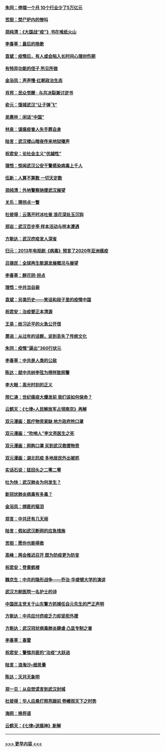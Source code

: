 #### [朱同：停摆一个月 10个行业少了5万亿元](../pages/nsc993/n11904498.md?t=02292131) 
#### [苦胆：焚尸炉内的惨叫](../pages/nsc993/n11904479.md?t=02292131) 
#### [郑纯清：《大国战“疫”》书在堆纸火山](../pages/nsc993/n11904450.md?t=02292131) 
#### [李春草：最后的挽歌](../pages/nsc993/n11904441.md?t=02292131) 
#### [袁斌：疫情后，有人或会陷入长时间心理创伤期](../pages/nsc993/n11901514.md?t=02292131) 
#### [有特异功能的侄子 所见所做](../pages/nsc993/n11901154.md?t=02292131) 
#### [金浴凤：声声慢‧红朝政治生态](../pages/nsc993/n11899553.md?t=02292131) 
#### [肖邦：民众觉醒 · 与共决裂兼讨逆书](../pages/nsc993/n11898435.md?t=02292131) 
#### [俞元：饿城武汉“让子弹飞”](../pages/nsc993/n11898344.md?t=02292131) 
#### [吴惠林：闲话“中国”](../pages/nsc993/n11898182.md?t=02292131) 
#### [林泉：谋瘟疫害人失手葬自身](../pages/nsc993/n11897892.md?t=02292131) 
#### [陆言：武汉楼山暗夜传来地狱嚎声](../pages/nsc993/n11897033.md?t=02292131) 
#### [祝君安：论社会主义“优越性”](../pages/nsc993/n11897005.md?t=02292131) 
#### [理悟：惊闻武汉公安干警感染病毒上千人](../pages/nsc993/n11896947.md?t=02292131) 
#### [伍新：人算不算数 一切天定数](../pages/nsc993/n11893372.md?t=02292131) 
#### [郑纯清：外地警察驰援武汉展望](../pages/nsc993/n11893115.md?t=02292131) 
#### [关乐：猜拐点一瞥](../pages/nsc993/n11893020.md?t=02292131) 
#### [杜彼得：云落开时冰吐鉴 浪花深处玉沉钩](../pages/nsc993/n11892107.md?t=02292131) 
#### [郑岩：武汉百步亭 样本活动与样本遭遇](../pages/nsc993/n11892310.md?t=02292131) 
#### [方能达：武汉疠疫发人深省](../pages/nsc993/n11891376.md?t=02292131) 
#### [归元：2013年电视剧《病毒》预言了2020年亚洲瘟疫](../pages/nsc993/n11891126.md?t=02292131) 
#### [吕锡民：全球再生能源发展概况与展望](../pages/nsc993/n11890613.md?t=02292131) 
#### [李春草：醉花阴·拐点](../pages/nsc993/n11890567.md?t=02292131) 
#### [理悟：中共当自毙](../pages/nsc993/n11890559.md?t=02292131) 
#### [袁斌：另类历史——笑话和段子里的疫情中国](../pages/nsc993/n11889243.md?t=02292131) 
#### [祝君安：治疫要正本清源](../pages/nsc993/n11889085.md?t=02292131) 
#### [王易：给习近平的火急公开信](../pages/nsc993/n11888225.md?t=02292131) 
#### [萧进：从过年的话题，说到丢失了传统文化](../pages/nsc993/n11887732.md?t=02292131) 
#### [朱同：疫情“逼出”360行状元](../pages/nsc993/n11887678.md?t=02292131) 
#### [李春草：中共是人类的公敌](../pages/nsc993/n11887656.md?t=02292131) 
#### [陈达：就中共树李弦为榜样致网警](../pages/nsc993/n11887625.md?t=02292131) 
#### [李大眼：高光时刻的正义](../pages/nsc993/n11887585.md?t=02292131) 
#### [邢仁涛：世纪瘟疫大爆发前 我们该如何保命？](../pages/nsc993/n11887535.md?t=02292131) 
#### [云鹤天：《七律▪人民解放军占领南京》再解](../pages/nsc993/n11887524.md?t=02292131) 
#### [双元漫画：医疗物资紧缺 地方政府抢口罩](../pages/nsc993/n11884744.md?t=02292131) 
#### [双元漫画：“吹哨人”李文亮医生之死](../pages/nsc993/n11884705.md?t=02292131) 
#### [双元漫画：网购口罩 买到武汉救援物资](../pages/nsc993/n11884670.md?t=02292131) 
#### [双元漫画：湖北抗疫 多地居民外出被抓](../pages/nsc993/n11884643.md?t=02292131) 
#### [实话石说：猛回头之二零二零](../pages/nsc993/n11883968.md?t=02292131) 
#### [吐为快：武汉肺炎为何发生？](../pages/nsc993/n11882180.md?t=02292131) 
#### [新冠状肺炎病毒有多毒？](../pages/nsc993/n11881790.md?t=02292131) 
#### [金浴凤：绑匪的猫泪](../pages/nsc993/n11880664.md?t=02292131) 
#### [郑言：中共还有几天闹](../pages/nsc993/n11880645.md?t=02292131) 
#### [陆言：假如武汉断网的应急措施](../pages/nsc993/n11880619.md?t=02292131) 
#### [苦胆：愿你也能得救](../pages/nsc993/n11880601.md?t=02292131) 
#### [高峰：两会推迟召开  既为防疫更为防变](../pages/nsc993/n11879977.md?t=02292131) 
#### [祝君安：登黄鹤楼](../pages/nsc993/n11880583.md?t=02292131) 
#### [魏京生：中共的隐形战争——乔治‧华盛顿大学的演讲](../pages/nsc993/n11879765.md?t=02292131) 
#### [武汉方舱医院一名护士的诗](../pages/nsc993/n11878480.md?t=02292131) 
#### [中国民主党关于山东警方抓捕任自元先生的严正声明](../pages/nsc993/n11877506.md?t=02292131) 
#### [方能达：中共应付疠疫乏力却坚拒外援](../pages/nsc993/n11877497.md?t=02292131) 
#### [方能达：武汉冠状病毒肺炎肆虐 凸显专制之害](../pages/nsc993/n11877475.md?t=02292131) 
#### [李春草：春雷](../pages/nsc993/n11876287.md?t=02292131) 
#### [祝君安：警惕共匪的“治疫”大跃进](../pages/nsc993/n11876084.md?t=02292131) 
#### [陆言：浪淘沙•细思量](../pages/nsc993/n11876071.md?t=02292131) 
#### [陈达：灭共天象明](../pages/nsc993/n11876063.md?t=02292131) 
#### [郑一见：从自焚谎言到武汉封城](../pages/nsc993/n11875621.md?t=02292131) 
#### [杜彼得：华人应悬灯照亮跟前 卷幔观天下之时势](../pages/nsc993/n11874822.md?t=02292131) 
#### [海网：换将谣](../pages/nsc993/n11873712.md?t=02292131) 
#### [云鹤天：《七律▪送瘟神》新解](../pages/nsc993/n11873598.md?t=02292131) 

----
#### [ >>> 更早内容 <<< ](../indexes/nsc993-earlier.md)
